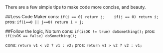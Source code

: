 There are a few simple tips to make code more concise, and beauty. 

##Less Code Maker
cons: ```
      if(i == 0) return j;   
      if(j == 0) return i;
      ```
pros: `if(i==0 || j==0) return i + j;`   

##Follow the logic, No turn
cons: `if(isOK != true) doSomething();` 
pros: `if(isOK == false) doSomething();` 

cons: `return v1 < v2 ? v1 : v2;`
pros: `return v1 > v2 ? v2 : v1;` 


